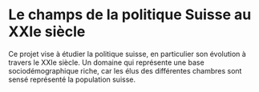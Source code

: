 # Le champs de la politique Suisse au XXIe siècle

Ce projet vise à étudier la politique suisse, en particulier son évolution à travers le XXIe siècle. Un domaine qui représente une base sociodémographique riche, car les élus des différentes chambres sont sensé représenté la population suisse.